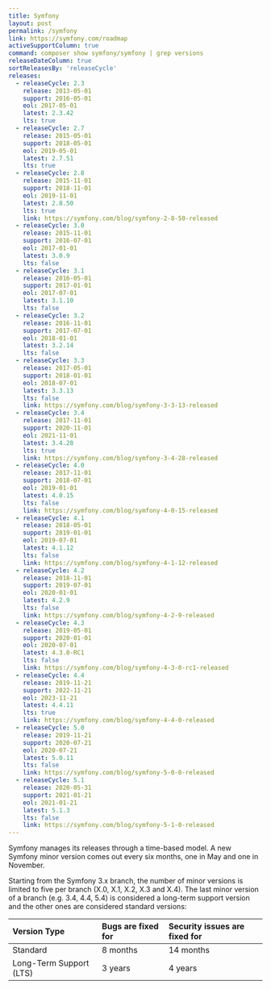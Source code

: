 ```yaml
---
title: Symfony
layout: post
permalink: /symfony
link: https://symfony.com/roadmap
activeSupportColumn: true
command: composer show symfony/symfony | grep versions
releaseDateColumn: true
sortReleasesBy: 'releaseCycle'
releases:
  - releaseCycle: 2.3
    release: 2013-05-01
    support: 2016-05-01
    eol: 2017-05-01
    latest: 2.3.42
    lts: true
  - releaseCycle: 2.7
    release: 2015-05-01
    support: 2018-05-01
    eol: 2019-05-01
    latest: 2.7.51
    lts: true
  - releaseCycle: 2.8
    release: 2015-11-01
    support: 2018-11-01
    eol: 2019-11-01
    latest: 2.8.50
    lts: true
    link: https://symfony.com/blog/symfony-2-8-50-released
  - releaseCycle: 3.0
    release: 2015-11-01
    support: 2016-07-01
    eol: 2017-01-01
    latest: 3.0.9
    lts: false
  - releaseCycle: 3.1
    release: 2016-05-01
    support: 2017-01-01
    eol: 2017-07-01
    latest: 3.1.10
    lts: false
  - releaseCycle: 3.2
    release: 2016-11-01
    support: 2017-07-01
    eol: 2018-01-01
    latest: 3.2.14
    lts: false
  - releaseCycle: 3.3
    release: 2017-05-01
    support: 2018-01-01
    eol: 2018-07-01
    latest: 3.3.13
    lts: false
    link: https://symfony.com/blog/symfony-3-3-13-released
  - releaseCycle: 3.4
    release: 2017-11-01
    support: 2020-11-01
    eol: 2021-11-01
    latest: 3.4.28
    lts: true
    link: https://symfony.com/blog/symfony-3-4-28-released
  - releaseCycle: 4.0
    release: 2017-11-01
    support: 2018-07-01
    eol: 2019-01-01
    latest: 4.0.15
    lts: false
    link: https://symfony.com/blog/symfony-4-0-15-released
  - releaseCycle: 4.1
    release: 2018-05-01
    support: 2019-01-01
    eol: 2019-07-01
    latest: 4.1.12
    lts: false
    link: https://symfony.com/blog/symfony-4-1-12-released
  - releaseCycle: 4.2
    release: 2018-11-01
    support: 2019-07-01
    eol: 2020-01-01
    latest: 4.2.9
    lts: false
    link: https://symfony.com/blog/symfony-4-2-9-released
  - releaseCycle: 4.3
    release: 2019-05-01
    support: 2020-01-01
    eol: 2020-07-01
    latest: 4.3.0-RC1
    lts: false
    link: https://symfony.com/blog/symfony-4-3-0-rc1-released
  - releaseCycle: 4.4
    release: 2019-11-21
    support: 2022-11-21
    eol: 2023-11-21
    latest: 4.4.11
    lts: true
    link: https://symfony.com/blog/symfony-4-4-0-released
  - releaseCycle: 5.0
    release: 2019-11-21
    support: 2020-07-21
    eol: 2020-07-21
    latest: 5.0.11
    lts: false
    link: https://symfony.com/blog/symfony-5-0-0-released
  - releaseCycle: 5.1
    release: 2020-05-31
    support: 2021-01-21
    eol: 2021-01-21
    latest: 5.1.3
    lts: false
    link: https://symfony.com/blog/symfony-5-1-0-released
---
```


Symfony manages its releases through a time-based model. A new Symfony minor version comes out every six months, one in May and one in November.

Starting from the Symfony 3.x branch, the number of minor versions is limited to five per branch (X.0, X.1, X.2, X.3 and X.4). The last minor version of a branch (e.g. 3.4, 4.4, 5.4) is considered a long-term support version and the other ones are considered standard versions:

| Version Type            | Bugs are fixed for | Security issues are fixed for |
| :---------------------- | :----------------- | :---------------------------- |
| Standard                | 8 months           | 14 months                     |
| Long-Term Support (LTS) | 3 years            | 4 years                       |

